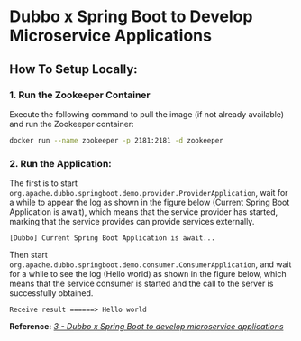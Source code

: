 # Dubbo x Spring Boot to Develop Microservice Applications

## How To Setup Locally:
### 1. Run the Zookeeper Container
Execute the following command to pull the image (if not already available) and run the Zookeeper container:

```bash
docker run --name zookeeper -p 2181:2181 -d zookeeper
```

### 2. Run the Application:
The first is to start `org.apache.dubbo.springboot.demo.provider.ProviderApplication`, 
wait for a while to appear the log as shown in the figure below (Current Spring Boot Application is await), 
which means that the service provider has started, 
marking that the service provides can provide services externally.


```text
[Dubbo] Current Spring Boot Application is await...
```

Then start `org.apache.dubbo.springboot.demo.consumer.ConsumerApplication`, 
and wait for a while to see the log (Hello world) as shown in the figure below, 
which means that the service consumer is started and the call to the server is successfully obtained.

```text
Receive result ======> Hello world
```

**Reference:** *[3 - Dubbo x Spring Boot to develop microservice applications](https://dubbo.apache.org/en/docs3-v2/java-sdk/quick-start/spring-boot/)*